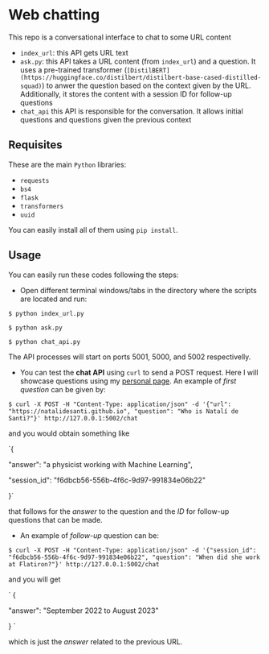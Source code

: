 # Web chatting

This repo is a conversational interface to chat to some URL content

* `index_url`: this API gets URL text
* `ask.py`: this API takes a URL content (from `index_url`) and a question. It uses a pre-trained transformer (`[DistilBERT](https://huggingface.co/distilbert/distilbert-base-cased-distilled-squad)`) to anwer the question based on the context given by the URL. Additionally, it stores the content with a session ID for follow-up questions
* `chat_api` this API is responsible for the conversation. It allows initial questions and questions given the previous context

## Requisites

These are the main `Python` libraries:
* `requests`
* `bs4`
* `flask`
* `transformers`
* `uuid`

You can easily install all of them using `pip install`.

## Usage

You can easily run these codes following the steps:

* Open different terminal windows/tabs in the directory where the scripts are located and run:

`$ python index_url.py`

`$ python ask.py`

`$ python chat_api.py`

The API processes will start on ports 5001, 5000, and 5002 respectivelly.

* You can test the **chat API** using `curl` to send a POST request.
Here I will showcase questions using my [personal page](https://natalidesanti.github.io).
An example of _first question_ can be given by:

`$ curl -X POST -H "Content-Type: application/json" -d '{"url": "https://natalidesanti.github.io", "question": "Who is Natalí de Santi?"}' http://127.0.0.1:5002/chat`

and you would obtain something like

`{

"answer": "a physicist working with Machine Learning",

"session_id": "f6dbcb56-556b-4f6c-9d97-991834e06b22"

}`

that follows for the _answer_ to the question and the _ID_ for follow-up questions that can be made.

* An example of _follow-up_ question can be:

`$ curl -X POST -H "Content-Type: application/json" -d '{"session_id": "f6dbcb56-556b-4f6c-9d97-991834e06b22", "question": "When did she work at Flatiron?"}' http://127.0.0.1:5002/chat`

and you will get

`
{

"answer": "September 2022 to August 2023"

}
`

which is just the _answer_ related to the previous URL.